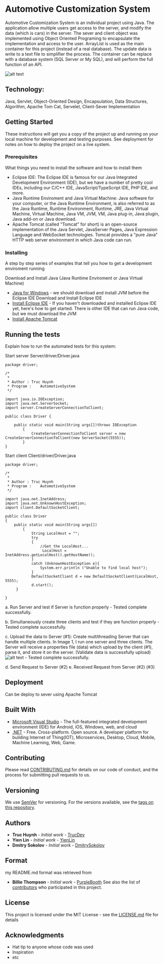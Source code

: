 # Automotive Customization System
Automotive Customization System is an individual project using Java. The application allow multiple users get access to the server, and modify the data (which is cars) in the server. The sever and client object was implemented using Object Oriented Programing to encapsulate the implementation and access to the user. ArrayList is used as the main container for this project (instead of a real database). The update data is write to a text file to simplifier the process. The container can be replace with a database system (SQL Server or My SQL), and will perform the full function of an API.

![alt text](https://github.com/jackyhuynh/automotiveCustomizationSystem-Java/blob/main/picture/Capture%201.PNG)

## Technology:
Java, Servlet, Object-Oriented Design, Encapsulation, Data Structures, Algorithm, Apache Tom Cat, Servelet, Client-Sever Implementation

## Getting Started
These instructions will get you a copy of the project up and running on your local machine for development and testing purposes. See deployment for notes on how to deploy the project on a live system.

### Prerequisites
What things you need to install the software and how to install them
- Eclipse IDE: The Eclipse IDE is famous for our Java Integrated Development Environment (IDE), but we have a number of pretty cool IDEs, including our C/C++ IDE, JavaScript/TypeScript IDE, PHP IDE, and more. 
- Java Runtime Enviroment and Java Virtual Machine: Java software for your computer, or the Java Runtime Environment, is also referred to as the Java Runtime, Runtime Environment, Runtime, JRE, Java Virtual Machine, Virtual Machine, Java VM, JVM, VM, Java plug-in, Java plugin, Java add-on or Java download.
- Apache Tomcat (called "Tomcat" for short) is an open-source implementation of the Java Servlet, JavaServer Pages, Java Expression Language and WebSocket technologies. Tomcat provides a "pure Java" HTTP web server environment in which Java code can run.

### Installing

A step by step series of examples that tell you how to get a development enviroment running

Download and Install Java (Java Runtime Enviroment or Java Virtual Machine)
* [Java for Windows](https://java.com/en/download/) - we should download and install JVM before the Eclipse IDE 
Download and Install Eclipse IDE
* [Install Eclipse IDE](https://www.eclipse.org/ide/) - If you haven't downloaded and installed Eclipse IDE yet, here's how to get started.
There is other IDE that can run Java code, but we must download the JVM
* [Install Apache Tomcat](https://tomcat.apache.org/download-80.cgi) 


## Running the tests

Explain how to run the automated tests for this system:

Start server Server/driver/Driver.java
```
package driver;

/*
 *
 * Author :	Truc Huynh
 * Program :	AutomotiveSystem
 */

import java.io.IOException;
import java.net.ServerSocket;
import server.CreateServerConnectionToClient;

public class Driver {
	
	public static void main(String args[])throws IOException 
        {
            CreateServerConnectionToClient server = new CreateServerConnectionToClient(new ServerSocket(5555));
        }
}
```

Start client Client/driver/Driver.java
```
package driver;

/*
 *
 * Author :	Truc Huynh
 * Program :	AutomotiveSystem
 */

import java.net.InetAddress;
import java.net.UnknownHostException;
import client.DefaultSocketClient;

public class Driver 
{	
	public static void main(String args[])
        {
            String LocalHost = "";
            try
            {
                //Get the LocalHost...
                 LocalHost =  InetAddress.getLocalHost().getHostName();
            }
            catch (UnknownHostException e){
                System.err.println ("Unable to find local host");
            }
            DefaultSocketClient d = new DefaultSocketClient(LocalHost, 5555);
            d.start();
 	 }
                
}
```
a. Run Server and test if Server is function properly
    - Tested complete successfully.

b. Simultaneously create three clients and test if they are function properly
    - Tested complete successfully.

c. Upload the data to Server (#1):
Create multithreading Server that can handle multiple clients. In Image 1, I run one server and three clients. The Server will receive a properties file (data) which upload by the client (#1), parse it, and store it on the server. (Validate data is successfully upload)
![alt text](https://github.com/jackyhuynh/automotiveCustomizationSystem-Java/blob/main/picture/Capture%201.PNG)
    - Tested complete successfully.

d. Send Request to Server (#2)
e. Received Request from Server (#2) (#3)




## Deployment

Can be deploy to sever using Apache Tomcat 

## Built With

* [Microsoft Visual Studio](https://visualstudio.microsoft.com/downloads/) - The full-featured integrated development environment (IDE) for Android, iOS, Windows, web, and cloud 
* [.NET](https://dotnet.microsoft.com/download/dotnet-framework) -  Free. Cross-platform. Open source. A developer platform for building Internet of Thing(IOT), Microservices, Desktop, Cloud, Mobile, Machine Learning, Web, Game.

## Contributing

Please read [CONTRIBUTING.md](https://gist.github.com/PurpleBooth/b24679402957c63ec426) for details on our code of conduct, and the process for submitting pull requests to us.

## Versioning

We use [SemVer](http://semver.org/) for versioning. For the versions available, see the [tags on this repository](https://github.com/your/project/tags). 

## Authors

* **Truc Huynh** - *Initial work* - [TrucDev](https://github.com/jackyhuynh)
* **Yien Lin** - *Initial work* - [YienLin](https://www.linkedin.com/in/yienlin/)
* **Dmitry Sokolov** - *Initial work* - [DmitrySokolov](https://www.linkedin.com/in/dmitry-sokolov-726596a4/)

## Format
my README.md format was retrieved from
* **Billie Thompson** - *Initial work* - [PurpleBooth](https://github.com/PurpleBooth)
See also the list of [contributors](https://github.com/your/project/contributors) who participated in this project.

## License

This project is licensed under the MIT License - see the [LICENSE.md](LICENSE.md) file for details

## Acknowledgments

* Hat tip to anyone whose code was used
* Inspiration
* etc

